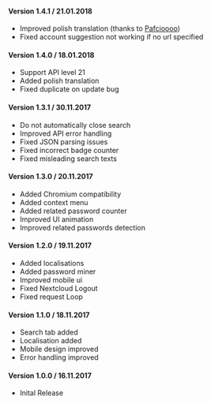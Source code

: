 #### Version 1.4.1 / 21.01.2018
- Improved polish translation (thanks to [Pafcioooo](https://github.com/pafcioooo))
- Fixed account suggestion not working if no url specified

#### Version 1.4.0 / 18.01.2018
- Support API level 21 
- Added polish translation
- Fixed duplicate on update bug

#### Version 1.3.1 / 30.11.2017
- Do not automatically close search
- Improved API error handling
- Fixed JSON parsing issues
- Fixed incorrect badge counter
- Fixed misleading search texts

#### Version 1.3.0 / 20.11.2017
- Added Chromium compatibility
- Added context menu
- Added related password counter
- Improved UI animation
- Improved related passwords detection

#### Version 1.2.0 / 19.11.2017
- Added localisations
- Added password miner
- Improved mobile ui
- Fixed Nextcloud Logout
- Fixed request Loop

#### Version 1.1.0 / 18.11.2017
- Search tab added
- Localisation added
- Mobile design improved
- Error handling improved

#### Version 1.0.0 / 16.11.2017
- Inital Release